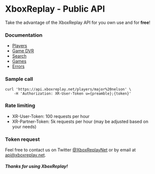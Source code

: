 # XboxReplay - Public API
Take the advantage of the XboxReplay API for you own use and for **free**!

### Documentation
* [Players](https://github.com/XboxReplay/xboxreplay-public-api/blob/master/docs/players.md)
* [Game DVR](https://github.com/XboxReplay/xboxreplay-public-api/blob/master/docs/game-dvr.md)
* [Search](https://github.com/XboxReplay/xboxreplay-public-api/blob/master/docs/search.md)
* [Games](https://github.com/XboxReplay/xboxreplay-public-api/blob/master/docs/games.md)
* [Errors](https://github.com/XboxReplay/xboxreplay-public-api/blob/master/docs/errors.md)

### Sample call
```shell
curl 'https://api.xboxreplay.net/players/major%20nelson' \
    -H 'Authorization: XR-User-Token u={preamble};{token}'
```

### Rate limiting
* XR-User-Token: 100 requests per hour
* XR-Partner-Token: 5k requests per hour (may be adjusted based on your needs)

### Token request
Feel free to contact us on Twitter [@XboxReplayNet](https://twitter.com/XboxReplayNet) or by email at [api@xboxreplay.net](mailto:api@xboxreplay.net).

##### Thanks for using XboxReplay!
